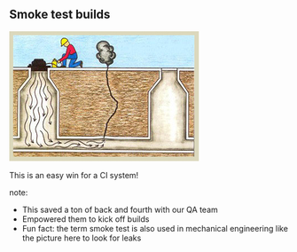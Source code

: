 ## Smoke test builds

![Where there's smoke](img/smoke-testing.jpg "There's a fire")

This is an easy win for a CI system!

note: 
- This saved a ton of back and fourth with our QA team
- Empowered them to kick off builds
- Fun fact: the term smoke test is also used in mechanical engineering like the picture here to look for leaks